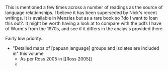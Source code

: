 

This is mentioned a few times across a number of readings as the source of language relationships. I believe it has been superseded by Nick's recent writings. It is available in Menzies but as a rare book so ?do I want to loan this out?. It might be worth having a look at to compare with the pdfs I have of Wurm's from the 1970s, and see if it differs in the analysis provided there. 

Fairly low priority.


- "Detailed maps of \[papuan language] groups and isolates are included in" this volume
	- As per Ross 2005 in [[Ross 2005]]
	- 